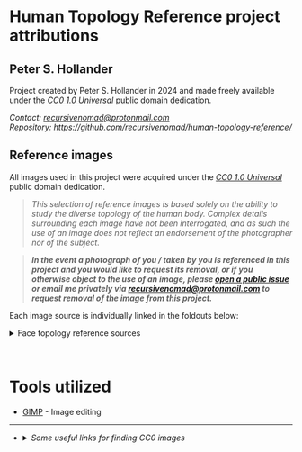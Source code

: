 # Human Topology Reference project attributions




## Peter S. Hollander

Project created by Peter S. Hollander in 2024 and made freely available under the [*CC0 1.0 Universal*][URL-CC0] public domain dedication.

*Contact: <recursivenomad@protonmail.com>*  
*Repository: <https://github.com/recursivenomad/human-topology-reference/>*


## Reference images

All images used in this project were acquired under the [*CC0 1.0 Universal*][URL-CC0] public domain dedication.

> *This selection of reference images is based solely on the ability to study the diverse topology of the human body.*
*Complex details surrounding each image have not been interrogated, and as such the use of an image does not reflect an endorsement of the photographer nor of the subject.*

> ***In the event a photograph of you / taken by you is referenced in this project and you would like to request its removal, or if you otherwise object to the use of an image, please [open a public issue][URL-New-Issue] or email me privately via <recursivenomad@protonmail.com> to request removal of the image from this project.***

Each image source is individually linked in the foldouts below:

<details><summary> Face topology reference sources </summary>

  - *The following files are within the directory `topology/face/images/`*
    - [001.png](./topology/face/images/001.png) modified from ["Male portrait"](https://nappy.co/photo/695/) by [Tolu Bamwo](https://nappy.co/RootedColors)
    - [002.png](./topology/face/images/002.png) modified from [photo](https://pixabay.com/photos/60755/) by [Amber Clay](https://pixabay.com/users/10439/)
    - [003.png](./topology/face/images/003.png) modified from ["HDIPL-969"](https://www.flickr.com/photos/198826134@N02/53087208530/) by [Human Development Institute](https://www.flickr.com/people/198826134@N02/)
    - [004.png](./topology/face/images/004.png) modified from ["People in Singapore"](https://www.flickr.com/photos/missbossy/52841039857/) by [missbossy](https://www.flickr.com/people/missbossy/)
    - [005.png](./topology/face/images/005.png) modified from [photo](https://stocksnap.io/photo/GSS62FLFJO) by [Ayo Ogunseinde](https://stocksnap.io/author/40737)
    - [006.png](./topology/face/images/006.png) modified from [photo](https://pixabay.com/photos/2219380/) by [Herbert Bieser](https://pixabay.com/users/343207/)
    - [007.png](./topology/face/images/007.png) modified from [photo](https://pixabay.com/photos/1870016/) by [Pexels](https://pixabay.com/users/2286921/)
    - [008.png](./topology/face/images/008.png) modified from [photo](https://pixabay.com/photos/2605197/) by [Engin Akyurt](https://pixabay.com/users/3656355/)
    - [009.png](./topology/face/images/009.png) modified from [photo](https://pixabay.com/photos/344890/) by [D Mz](https://pixabay.com/users/254927/)
    - [010.png](./topology/face/images/010.png) modified from [photo](https://pixabay.com/photos/3193055/) by [Yuri Puchkov](https://pixabay.com/users/8223028/)
    - [011.png](./topology/face/images/011.png) modified from ["Wayuu woman with sad face in the market buying"](https://commons.wikimedia.org/wiki/File:Wayuu_woman_with_sad_face_in_the_market_buying.jpg) by [Wilfredo Rodríguez](https://commons.wikimedia.org/wiki/User:Wilfredor)
    - [012.png](./topology/face/images/012.png) modified from [photo](https://pixabay.com/photos/2528091/) by [Tim Lin](https://pixabay.com/users/5736023/)
    - [013.png](./topology/face/images/013.png) modified from ["Daughters of God"](https://www.flickr.com/photos/missbossy/52841589546/) by [missbossy](https://www.flickr.com/people/missbossy/)
    - [014.png](./topology/face/images/014.png) modified from [photo](https://pixabay.com/photos/449409/) by [383961](https://pixabay.com/users/383961/)
    - [015.png](./topology/face/images/015.png) modified from [photo](https://pixabay.com/photos/3060102/) by [Subham Shome](https://pixabay.com/users/7283960/)
    - [016.png](./topology/face/images/016.png) modified from [photo](https://pixabay.com/photos/749811/) by [D Mz](https://pixabay.com/users/254927/)
    - [017.png](./topology/face/images/017.png) modified from ["Indian Wearing Turban"](https://isorepublic.com/photo/indian-wearing-turban/) by [Jörg Peter](https://isorepublic.com/media-author/jorg-peter/)
    - [018.png](./topology/face/images/018.png) modified from [photo](https://pixabay.com/photos/1450368/) by [Nathanel Love](https://pixabay.com/users/2111903/)
    - [019.png](./topology/face/images/019.png) modified from [photo](https://pixabay.com/photos/684086/) by [Eti](https://pixabay.com/users/770662/)
    - [020.png](./topology/face/images/020.png) modified from ["Father and Son"](https://nappy.co/photo/3259/) by [Tranita Excellent Turner](https://nappy.co/ablissfulbirth)
    - [021.png](./topology/face/images/021.png) modified from ["The smile of helpfulness [...]"](https://www.flickr.com/photos/wonderlane/9129242843/) by [Wonderlane](https://www.flickr.com/people/wonderlane/)
    - [022.png](./topology/face/images/022.png) modified from [photo](https://pixabay.com/photos/2792682/) by [Jairo Zambrano](https://pixabay.com/users/6554126/)
    - [023.png](./topology/face/images/023.png) modified from [photo](https://pixabay.com/photos/338321/) by [Taygun Özbek](https://pixabay.com/users/244434/)

</details>

&nbsp;




# Tools utilized

- [GIMP][URL-GIMP] - Image editing

---

- <details><summary> <i>Some useful links for finding CC0 images</i> </summary>

    - [Pixabay](https://pixabay.com/photos/search/person/?order=latest&pagi=294) (uploads [before 2019](https://pixabay.com/service/terms/))
    - [flickr](https://www.flickr.com/search/?q=person&l=9)
    - [nappy](https://nappy.co/category/people)
    - [StockSnap](https://stocksnap.io/search/people)
    - [ISO Republic](https://isorepublic.com/media-category/people/)
    - [wikimedia Media Search](https://commons.wikimedia.org/wiki/Special:MediaSearch?title=Special%3AMediaSearch&type=image&search=%22This+file+is+made+available+under+the+Creative+Commons+CC0%22+%22consented+to+publication%22)
    - [LibreShot](https://libreshot.com/free-images/people/)
    - [Life of pix](https://www.lifeofpix.com/galleries/people/)
    - [NegativeSpace](https://negativespace.co/category/people/)
    - [PixaHive](https://pixahive.com/?s=people)
    - [ShotStash](https://shotstash.com/media-category/people/)
    - [SnappyGoat](https://snappygoat.com/s/?q=person)
    - [SplitShire](https://www.splitshire.com/category/people/)
    - [Startup Stock Photos](https://startupstockphotos.com/photos/category/people/)
    - [Skitterphoto](https://skitterphoto.com/photos/categories/people)

  </details>




[URL-CC0]: <https://creativecommons.org/publicdomain/zero/1.0/>

[URL-New-Issue]: <https://github.com/recursivenomad/human-topology-reference/issues/new>

[URL-GIMP]: <https://www.gimp.org/>
